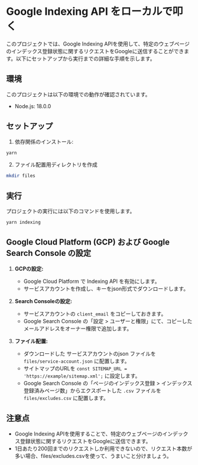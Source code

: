 # Google Indexing API をローカルで叩く

このプロジェクトでは、Google Indexing APIを使用して、特定のウェブページのインデックス登録状態に関するリクエストをGoogleに送信することができます。以下にセットアップから実行までの詳細な手順を示します。

## 環境

このプロジェクトは以下の環境での動作が確認されています。

- Node.js: 18.0.0

## セットアップ

1. 依存関係のインストール:
```bash
yarn
```

2. ファイル配置用ディレクトリを作成
```bash
mkdir files
```

## 実行

プロジェクトの実行には以下のコマンドを使用します。

```bash
yarn indexing
```

## Google Cloud Platform (GCP) および Google Search Console の設定

1. **GCPの設定:**
   - Google Cloud Platform で Indexing API を有効にします。
   - サービスアカウントを作成し、キーをjson形式でダウンロードします。

2. **Search Consoleの設定:**
   - サービスアカウントの `client_email` をコピーしておきます。
   - Google Search Console の「設定 > ユーザーと権限」にて、コピーしたメールアドレスをオーナー権限で追加します。

3. **ファイル配置:**
   - ダウンロードした サービスアカウントのjson ファイルを `files/service-account.json` に配置します。
   - サイトマップのURLを `const SITEMAP_URL = 'https://example/sitemap.xml';` に設定します。
   - Google Search Console の「ページのインデックス登録 > インデックス登録済みページ数」からエクスポートした `.csv` ファイルを `files/excludes.csv` に配置します。

## 注意点

- Google Indexing APIを使用することで、特定のウェブページのインデックス登録状態に関するリクエストをGoogleに送信できます。
- 1日あたり200回までのリクエストしか利用できないので、リクエスト本数が多い場合、files/excludes.csvを使って、うまいこと分けましょう。
